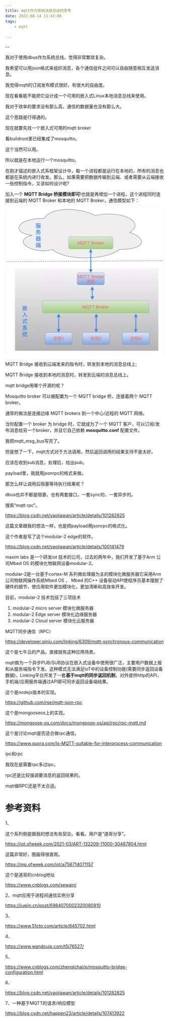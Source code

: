 ```yaml
---
title: mqtt作为系统消息总线的思考
date: 2022-08-14 11:43:08
tags:
	- mqtt

---
```


--

我对于使用dbus作为系统总线，觉得非常繁琐复杂。

我希望可以用json格式来组织消息，各个通信组件之间可以自由随意相互发送消息。

我觉得mqtt的订阅发布模式很好。有很大的自由度。

现在看看能不能把它设计成一个可用的嵌入式Linux本地消息总线来使用。

我对于效率的要求没有那么高，通信的数据量也没有那么大。



这个思路是行得通的。

现在就要先找一个嵌入式可用的mqtt broker

看buildroot里已经集成了mosquitto。

这个当然可以用。



所以就是在本地运行一个mosquitto。



在刚才描述的嵌入式系框架设计中，每一个进程都是运行在本地的，所有的消息也都是在系统内进行收发。那么，如果需要把数据传输到云端、或者需要从云端接收一些控制指令，又该如何设计呢?

加入一个 **MQTT Bridge 桥接模块即可**!也就是再增加一个进程，这个进程同时连接到云端的 MQTT Broker 和本地的 MQTT Broker，通信模型如下：

![img](../images/random_name/1603bc52d72a4411ed45ff980c9c6923.jpg)

MQTT Bridge 接收到云端发来的指令时，转发到本地的消息总线上;

MQTT Bridge 接收到本地的消息时，转发到云端的消息总线上。



mqtt bridge用哪个开源的呢？



Mosquitto broker 可以被配置为一个 MQTT bridge 桥，连接着两个 MQTT broker。

通常的做法是连接边缘 MQTT brokers 到一个中心/远程的 MQTT 网络。



当你配置一个 broker 为 bridge 时，它就成为了一个 MQTT 客户，可以订阅/发布消息给另一个broker，并且它自己依赖 **mosquitto.conf** 配置文件。



我把mqtt_msg_bus写完了。

但是想了一下，mqtt方式对于方法调用，然后返回调用的结果支持不是太好。

应该在收到sub消息，处理后，给出pub。

payload里，我就用jsonrpc的格式来做。

那怎么样让调用后阻塞等待执行结果呢？

dbus也并不都是阻塞，也有两套接口，一套sync的，一套异步的。

搜索“mqtt rpc”。

https://blog.csdn.net/yaojiawan/article/details/101282825

这篇文章跟我的想法一样，也是把payload用jsonrpc的格式化。

这个作者是写了这个modular-2 edge的软件。

https://blog.csdn.net/yaojiawan/article/details/100141479



maxim labs 是一个研发iot 技术的公司，过去的两年中，我们开发了基于Arm 公司Mbed OS 的模块化物联网设备modular-2。

modular-2是一台基于cortex-M 系列微处理器为主的模块化微服务器它采用Arm 公司物联网操作系统Mbed OS ， Mbed 的C++ 设备驱动API使程序员基本摆脱了硬件的细节，使应用软件更加模块化，更加清晰和高效率开发。

目前，modular-2 技术包括了三项技术

1. modular-2 micro server 模块化微服务器
2. modular-2 Edge server 模块化边缘服务器
3. modular-2 Cloud server 模块化云服务器

MQTT同步通信（RPC）

https://developer.qiniu.com/linking/6309/mqtt-synchronous-communication

这个是七牛云的产品。直接就有这种应用场景。

mqtt做为⼀个异步PUB/SUB协议在嵌⼊式设备中使⽤很⼴泛，主要⽤户数据上报和从服务端指令下发。这种模式⽆法满⾜IoT中的设备控制功能(需要同步返回设备数据)，Linking平台开发了⼀套**基于mqtt的同步返回机制**，对外提供http的API，⼿机端/应⽤服务端通过API即可同步返回设备端结果。



这个是nodejs版本的实现。

https://github.com/rse/mqtt-json-rpc

这个是mongooseos上的实现。

https://mongoose-os.com/docs/mongoose-os/api/rpc/rpc-mqtt.md

这个是讨论mqtt是否适合做rpc通信。

https://www.quora.com/Is-MQTT-suitable-for-interprocess-communication



ipc和rpc

我现在是需要rpc多过ipc。

rpc还是比较强调要消息的返回结果的。

mqtt做RPC还是不太合适。



# 参考资料

1、

这个系列倒是跟我的想法有些契合。看看。用户是“道哥分享”。

https://iot.ofweek.com/2021-03/ART-132209-11000-30487804.html

这篇非常好，图画得很直观。

https://mp.ofweek.com/iot/a756714071157

这个是道哥的cnblog地址

https://www.cnblogs.com/sewain/

2、mqtt应用于进程间通信实例分享

https://juejin.cn/post/6984070002320080910

3、

https://www.51cto.com/article/645702.html

4、

https://www.wandouip.com/t5i76527/

5、

https://www.cnblogs.com/zhenqichai/p/mosquitto-bridge-configuration.html

6、

https://blog.csdn.net/yaojiawan/article/details/101282825

7、一种基于MQTT的请求/响应模型

https://blog.csdn.net/happen23/article/details/107413922